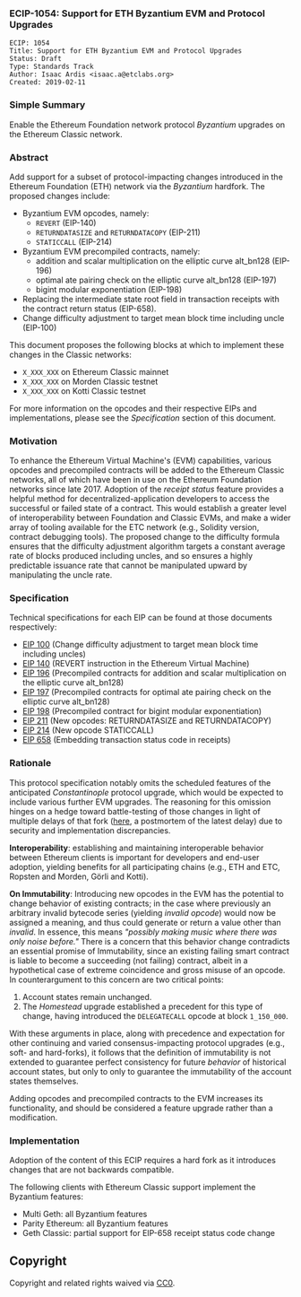 ### ECIP-1054: Support for ETH Byzantium EVM and Protocol Upgrades

    ECIP: 1054
    Title: Support for ETH Byzantium EVM and Protocol Upgrades
    Status: Draft
    Type: Standards Track
    Author: Isaac Ardis <isaac.a@etclabs.org>
    Created: 2019-02-11

### Simple Summary

Enable the Ethereum Foundation network protocol _Byzantium_ upgrades on the Ethereum Classic network.

### Abstract

Add support for a subset of protocol-impacting changes introduced in the Ethereum Foundation (ETH) network via the _Byzantium_ hardfork. The proposed changes include:

- Byzantium EVM opcodes, namely:
  - `REVERT` (EIP-140)
  - `RETURNDATASIZE` and `RETURNDATACOPY` (EIP-211)
  - `STATICCALL` (EIP-214)
- Byzantium EVM precompiled contracts, namely:
  - addition and scalar multiplication on the elliptic curve alt_bn128 (EIP-196)
  - optimal ate pairing check on the elliptic curve alt_bn128 (EIP-197)
  - bigint modular exponentiation (EIP-198)
- Replacing the intermediate state root field in transaction receipts with the contract return status (EIP-658).
- Change difficulty adjustment to target mean block time including uncle (EIP-100)

This document proposes the following blocks at which to implement these changes in the Classic networks:

- `X_XXX_XXX` on Ethereum Classic mainnet
- `X_XXX_XXX` on Morden Classic testnet
- `X_XXX_XXX` on Kotti Classic testnet

For more information on the opcodes and their respective EIPs and implementations, please see the _Specification_ section of this document.

### Motivation

To enhance the Ethereum Virtual Machine's (EVM) capabilities, various opcodes and precompiled contracts will be added to the Ethereum Classic networks, all of which have been in use on the Ethereum Foundation networks since late 2017. Adoption of the _receipt status_ feature provides a helpful method for decentralized-application developers to access the successful or failed state of a contract. This would establish a greater level of interoperability between Foundation and Classic EVMs, and make a wider array of tooling available for the ETC network (e.g., Solidity version, contract debugging tools). The proposed change to the difficulty formula ensures that the difficulty adjustment algorithm targets a constant average rate of blocks produced including uncles, and so ensures a highly predictable issuance rate that cannot be manipulated upward by manipulating the uncle rate.

### Specification

Technical specifications for each EIP can be found at those documents respectively:

- [EIP 100](https://eips.ethereum.org/EIPS/eip-100) (Change difficulty adjustment to target mean block time including uncles)
- [EIP 140](https://eips.ethereum.org/EIPS/eip-140) (REVERT instruction in the Ethereum Virtual Machine)
- [EIP 196](https://eips.ethereum.org/EIPS/eip-196) (Precompiled contracts for addition and scalar multiplication on the elliptic curve alt_bn128)
- [EIP 197](https://eips.ethereum.org/EIPS/eip-197) (Precompiled contracts for optimal ate pairing check on the elliptic curve alt_bn128)
- [EIP 198](https://eips.ethereum.org/EIPS/eip-198) (Precompiled contract for bigint modular exponentiation)
- [EIP 211](https://eips.ethereum.org/EIPS/eip-211) (New opcodes: RETURNDATASIZE and RETURNDATACOPY)
- [EIP 214](https://eips.ethereum.org/EIPS/eip-214) (New opcode STATICCALL)
- [EIP 658](https://eips.ethereum.org/EIPS/eip-658) (Embedding transaction status code in receipts)

### Rationale

This protocol specification notably omits the scheduled features of the anticipated _Constantinople_ protocol upgrade, which would be expected to include various further EVM upgrades. The reasoning for this omission hinges on a hedge toward battle-testing of those changes in light of multiple delays of that fork ([here](https://medium.com/ethereum-cat-herders/a-post-mortem-report-the-constantinople-ethereum-hard-fork-postponement-dd780d7ae63d), a postmortem of the latest delay) due to security and implementation discrepancies.

__Interoperability__: establishing and maintaining interoperable behavior between Ethereum clients is important for developers and end-user adoption, yielding benefits for all participating chains (e.g., ETH and ETC, Ropsten and Morden, Görli and Kotti).

__On Immutability__: Introducing new opcodes in the EVM has the potential to change behavior of existing contracts; in the case where previously an arbitrary invalid bytecode series (yielding _invalid opcode_) would now be assigned a meaning, and thus could generate or return a value other than _invalid_. In essence, this means _"possibly making music where there was only noise before."_ There is a concern that this behavior change contradicts an essential promise of Immutability, since an existing failing smart contract is liable to become a succeeding (not failing) contract, albeit in a hypothetical case of extreme coincidence and gross misuse of an opcode. In counterargument to this concern are two critical points:

1. Account states remain unchanged.
2. The _Homestead_ upgrade established a precedent for this type of change, having introduced the `DELEGATECALL` opcode at block `1_150_000`.

With these arguments in place, along with precedence and expectation for other continuing and varied consensus-impacting protocol upgrades (e.g., soft- and hard-forks), it follows that the definition of immutability is not extended to guarantee perfect consistency for future _behavior_ of historical account states, but only to only to guarantee the immutability of the account states themselves.

Adding opcodes and precompiled contracts to the EVM increases its functionality, and should be considered a feature upgrade rather than a modification.

### Implementation

Adoption of the content of this ECIP requires a hard fork as it introduces changes that are not backwards compatible.

The following clients with Ethereum Classic support implement the Byzantium features:

- Multi Geth: all Byzantium features
- Parity Ethereum: all Byzantium features
- Geth Classic: partial support for EIP-658 receipt status code change

## Copyright

Copyright and related rights waived via [CC0](https://creativecommons.org/publicdomain/zero/1.0/).
